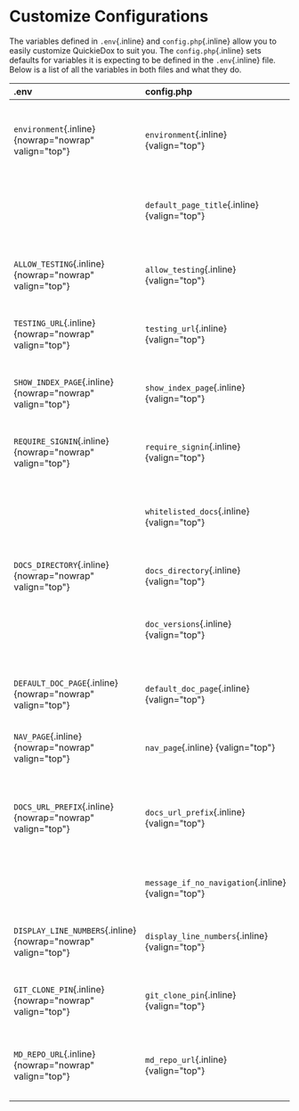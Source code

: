 # Customize Configurations

The variables defined in `.env`{.inline} and `config.php`{.inline} allow you to easily customize QuickieDox to suit you. The `config.php`{.inline} sets defaults for variables it is expecting to be defined in the `.env`{.inline} file. Below is a list of all the variables in both files and what they do.

| .env | config.php | Description |
| :--- | :--- | :--- |
| `environment`{.inline} {nowrap="nowrap" valign="top"} | `environment`{.inline} {valign="top"} | **Default:** *development* <br><br> The environment the project is running in. This variable is unused in QuickieDox itself at the moment but we dropped the variable in there in case you want to perform environment-specific tasks. |
|  | `default_page_title`{.inline} {valign="top"} | **Default:** *API Documentation* <br><br> The default text displayed in the title bar. Specific documentation page titles are appended to this. |
| `ALLOW_TESTING`{.inline} {nowrap="nowrap" valign="top"} | `allow_testing`{.inline} {valign="top"} | **Default:** *false* <br><br> Applies to API related docs. Should users be able to test your endpoints. If true, a button is displayed bottom right of the docs page to launch an endpoint tester. |
| `TESTING_URL`{.inline} {nowrap="nowrap" valign="top"} | `testing_url`{.inline} {valign="top"} | **Default:** *blank* <br><br> If `allow_testing`{.inline} is true, what URL will be the default for such endpoint tests. |
| `SHOW_INDEX_PAGE`{.inline} {nowrap="nowrap" valign="top"} | `show_index_page`{.inline} {valign="top"} | **Default:** *true* <br><br> Defines if home page should be displayed. If false, the user is taken right to your default documentation page (`default_doc_page`{.inline}). |
| `REQUIRE_SIGNIN`{.inline} {nowrap="nowrap" valign="top"} | `require_signin`{.inline} {valign="top"} | **Default:** *false* <br><br> Defines if doc pages can only be accessed by logged in users. M[ore on that here]({version}/customize-auth). |
| | `whitelisted_docs`{.inline} {valign="top"} | **Default:** *[]* <br><br> If `require_signin`{.inline} is true but you want some specific pages to always be. accessible. Example: [ 'installation', 'upgrade-guide' ]. You can either include or exclude the (.md) file extension. |
| `DOCS_DIRECTORY`{.inline} {nowrap="nowrap" valign="top"} | `docs_directory`{.inline} {valign="top"} | **Default:** *markdown* <br><br> Directory to load and read .md files from. |
|| `doc_versions`{.inline} {valign="top"} | **Default:** *[]* <br><br> Verious documentation versions to track. Only values defined here will be accessible in the dropdown of versions on the docs page. [See more]({version}/convention-versions). |
| `DEFAULT_DOC_PAGE`{.inline} {nowrap="nowrap" valign="top"} | `default_doc_page`{.inline} {valign="top"} | **Default:** *overview.md* <br><br> The default documentation .md file. This is always the page displayed when a user clicks on the logo to go back 'home' |
| `NAV_PAGE`{.inline} {nowrap="nowrap" valign="top"} | `nav_page`{.inline} {valign="top"} | **Default:** *navigation.md* <br><br> The file where all your [navigation items]({version}/convention-nav) are defined. |
| `DOCS_URL_PREFIX`{.inline} {nowrap="nowrap" valign="top"} | `docs_url_prefix`{.inline} {valign="top"} | **Default:** *docs* <br><br> This prefixes urls to the documentation in the browser. http://ur-docs-url.com/docs_url_prefix. Default is docs. If you change it to say documentation your URL will look like http://my-docs-url.com/documentation |
| | `message_if_no_navigation`{.inline} {valign="top"} | **Default:** *no navigation.md file found* <br><br> Message to display if no navigation.md file is found |
| `DISPLAY_LINE_NUMBERS`{.inline} {nowrap="nowrap" valign="top"} | `display_line_numbers`{.inline} {valign="top"} | **Default:** *false* <br><br> Determines if line numbers should be displayed for all code blocks. [Line numbers can be defined on a case by case basis]({version}/markdown-code). |
| `GIT_CLONE_PIN`{.inline} {nowrap="nowrap" valign="top"} | `git_clone_pin`{.inline} {valign="top"} | **Default:** *blank* <br><br> PIN required when pulling in the markdown (.md) files in the browser as explained in [point 3 here]({version}/architecture) |
| `MD_REPO_URL`{.inline} {nowrap="nowrap" valign="top"} | `md_repo_url`{.inline} {valign="top"} | **Default:** *https://github.com/mkocansey/quickiedox-mds.git* <br><br> Git repo url where markdown (.md) files will be pulled in from |